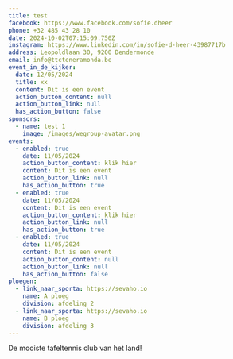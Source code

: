 ```yaml
---
title: test
facebook: https://www.facebook.com/sofie.dheer
phone: +32 485 43 28 10
date: 2024-10-02T07:15:09.750Z
instagram: https://www.linkedin.com/in/sofie-d-heer-43987717b
address: Leopoldlaan 30, 9200 Dendermonde
email: info@ttcteneramonda.be
event_in_de_kijker:
  date: 12/05/2024
  title: xx
  content: Dit is een event
  action_button_content: null
  action_button_link: null
  has_action_button: false
sponsors:
  - name: test 1
    image: /images/wegroup-avatar.png
events:
  - enabled: true
    date: 11/05/2024
    action_button_content: klik hier
    content: Dit is een event
    action_button_link: null
    has_action_button: true
  - enabled: true
    date: 11/05/2024
    content: Dit is een event
    action_button_content: klik hier
    action_button_link: null
    has_action_button: true
  - enabled: true
    date: 11/05/2024
    content: Dit is een event
    action_button_content: null
    action_button_link: null
    has_action_button: false
ploegen:
  - link_naar_sporta: https://sevaho.io
    name: A ploeg
    division: afdeling 2
  - link_naar_sporta: https://sevaho.io
    name: B ploeg
    division: afdeling 3
---
```


De mooiste tafeltennis club van het land!
